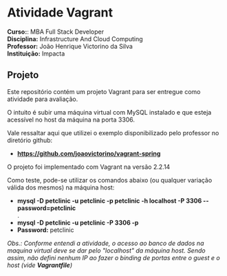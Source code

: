 # Atividade Vagrant  
  
**Curso:**: MBA Full Stack Developer  
**Disciplina:** Infrastructure And Cloud Computing  
**Professor:** João Henrique Victorino da Silva  
**Instituição:** Impacta  
  
## Projeto  
  
Este repositório contém um projeto Vagrant para ser entregue como atividade para avaliação.  
  
O intuito é subir uma máquina virtual com MySQL instalado e que esteja acessível no host da máquina na porta 3306.  
  
Vale ressaltar aqui que utilizei o exemplo disponibilizado pelo professor no diretório github:  
* **https://github.com/joaovictorino/vagrant-spring**    
  
O projeto foi implementado com Vagrant na versão 2.2.14  
  
Como teste, pode-se utilizar os comandos abaixo (ou qualquer variação válida dos mesmos) na máquina host:  
* **mysql -D petclinic -u petclinic -p petclinic -h localhost -P 3306 --password=petclinic**  
  .
* **mysql -D petclinic -u petclinic -P 3306 -p**  
* **Password:** petclinic  

*Obs.: Conforme entendi a atividade, o acesso ao banco de dados na maquina virtual deve se dar pelo "localhost" da máquina host. Sendo assim, não defini nenhum IP ao fazer o binding de portas entre o guest e o host (vide **Vagrantfile**)*
